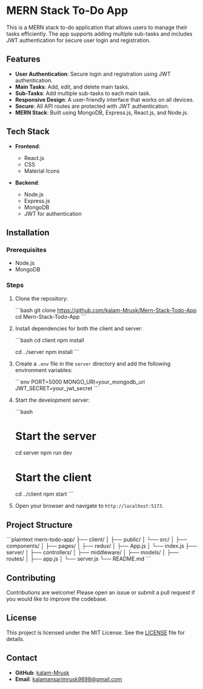 
# MERN Stack To-Do App

This is a MERN stack to-do application that allows users to manage their tasks efficiently. The app supports adding multiple sub-tasks and includes JWT authentication for secure user login and registration.

## Features

- **User Authentication**: Secure login and registration using JWT authentication.
- **Main Tasks**: Add, edit, and delete main tasks.
- **Sub-Tasks**: Add multiple sub-tasks to each main task.
- **Responsive Design**: A user-friendly interface that works on all devices.
- **Secure**: All API routes are protected with JWT authentication.
- **MERN Stack**: Built using MongoDB, Express.js, React.js, and Node.js.

## Tech Stack

- **Frontend**:
  - React.js
  - CSS
  - Material Icons
  

- **Backend**:
  - Node.js
  - Express.js
  - MongoDB
  - JWT for authentication

## Installation

### Prerequisites

- Node.js
- MongoDB

### Steps

1. Clone the repository:

   \```bash
   git clone https://github.com/kalam-Mrusk/Mern-Stack-Todo-App
   cd Mern-Stack-Todo-App
   \```

2. Install dependencies for both the client and server:

   \```bash
   cd client
   npm install

   cd ../server
   npm install
   \```

3. Create a `.env` file in the `server` directory and add the following environment variables:

   \```env
   PORT=5000
   MONGO_URI=your_mongodb_uri
   JWT_SECRET=your_jwt_secret
   \```

4. Start the development server:

   \```bash
   # Start the server
   cd server
   npm run dev

   # Start the client
   cd ../client
   npm start
   \```

5. Open your browser and navigate to `http://localhost:5173`.

## Project Structure

\```plaintext
mern-todo-app/
├── client/
│   ├── public/
│   └── src/
│       ├── components/
│       ├── pages/
│       ├── redux/
│       ├── App.js
│       └── index.js
├── server/
│   ├── controllers/
│   ├── middleware/
│   ├── models/
│   ├── routes/
│   ├── app.js
│   └── server.js
└── README.md
\```

## Contributing

Contributions are welcome! Please open an issue or submit a pull request if you would like to improve the codebase.

## License

This project is licensed under the MIT License. See the [LICENSE](LICENSE) file for details.

## Contact

- **GitHub**: [kalam-Mrusk](https://github.com/kalam-Mrusk)
- **Email**: kalamansarimrusk9898@gmail.com
